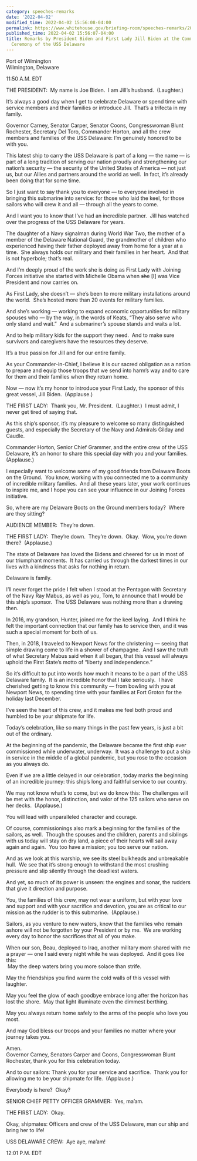 ```yaml
---
category: speeches-remarks
date: '2022-04-02'
modified_time: 2022-04-02 15:56:08-04:00
permalink: https://www.whitehouse.gov/briefing-room/speeches-remarks/2022/04/02/remarks-by-president-biden-and-first-lady-jill-biden-at-the-commissioning-commemoration-ceremony-of-the-uss-delaware/
published_time: 2022-04-02 15:56:07-04:00
title: Remarks by President Biden and First Lady Jill Biden at the Commissioning Commemoration
  Ceremony of the USS Delaware
---
```

 
Port of Wilmington  
Wilmington, Delaware

11:50 A.M. EDT  
  
THE PRESIDENT:  My name is Joe Biden.  I am Jill’s husband. 
(Laughter.)   
  
It’s always a good day when I get to celebrate Delaware or spend time
with service members and their families or introduce Jill.  That’s a
trifecta in my family.   
  
Governor Carney, Senator Carper, Senator Coons, Congresswoman Blunt
Rochester, Secretary Del Toro, Commander Horton, and all the crew
members and families of the USS Delaware: I’m genuinely honored to be
with you.   
  
This latest ship to carry the USS Delaware is part of a long — the name
— is part of a long tradition of serving our nation proudly and
strengthening our nation’s security — the security of the United States
of America — not just us, but our Allies and partners around the world
as well.  In fact, it’s already been doing that for some time.  
  
So I just want to say thank you to everyone — to everyone involved in
bringing this submarine into service: for those who laid the keel, for
those sailors who will crew it and all — through all the years to
come.    
  
And I want you to know that I’ve had an incredible partner.  Jill has
watched over the progress of the USS Delaware for years.  
  
The daughter of a Navy signalman during World War Two, the mother of a
member of the Delaware National Guard, the grandmother of children who
experienced having their father deployed away from home for a year at a
time.  She always holds our military and their families in her heart. 
And that is not hyperbole; that’s real.  
  
And I’m deeply proud of the work she is doing as First Lady with Joining
Forces initiative she started with Michelle Obama when <s>she</s> \[I\]
was Vice President and now carries on.    
  
As First Lady, she doesn’t — she’s been to more military installations
around the world.  She’s hosted more than 20 events for military
families.   
  
And she’s working — working to expand economic opportunities for
military spouses who — by the way, in the words of Keats, “They also
serve who only stand and wait.”  And a submariner’s spouse stands and
waits a lot.    
  
And to help military kids for the support they need.  And to make sure
survivors and caregivers have the resources they deserve.  
  
It’s a true passion for Jill and for our entire family.  
  
As your Commander-in-Chief, I believe it is our sacred obligation as a
nation to prepare and equip those troops that we send into harm’s way
and to care for them and their families when they return home.   
  
Now — now it’s my honor to introduce your First Lady, the sponsor of
this great vessel, Jill Biden.  (Applause.)  
  
THE FIRST LADY:  Thank you, Mr. President.  (Laughter.)  I must admit, I
never get tired of saying that.  
  
As this ship’s sponsor, it’s my pleasure to welcome so many
distinguished guests, and especially the Secretary of the Navy and
Admirals Gilday and Caudle.  
  
Commander Horton, Senior Chief Grammer, and the entire crew of the USS
Delaware, it’s an honor to share this special day with you and your
families.  (Applause.)  
  
I especially want to welcome some of my good friends from Delaware Boots
on the Ground.  You know, working with you connected me to a community
of incredible military families.  And all these years later, your work
continues to inspire me, and I hope you can see your influence in our
Joining Forces initiative.  
  
So, where are my Delaware Boots on the Ground members today?  Where are
they sitting?   
  
AUDIENCE MEMBER:  They’re down.  
  
THE FIRST LADY:  They’re down.  They’re down.  Okay.  Wow, you’re down
there?  (Applause.)   
  
The state of Delaware has loved the Bidens and cheered for us in most of
our triumphant moments.  It has carried us through the darkest times in
our lives with a kindness that asks for nothing in return.   
  
Delaware is family.  
  
I’ll never forget the pride I felt when I stood at the Pentagon with
Secretary of the Navy Ray Mabus, as well as you, Tom, to announce that I
would be this ship’s sponsor.  The USS Delaware was nothing more than a
drawing then.   
  
In 2016, my grandson, Hunter, joined me for the keel laying.  And I
think he felt the important connection that our family has to service
then, and it was such a special moment for both of us.   
  
Then, in 2018, I traveled to Newport News for the christening — seeing
that simple drawing come to life in a shower of champagne.  And I saw
the truth of what Secretary Mabus said when it all began, that this
vessel will always uphold the First State’s motto of “liberty and
independence.”  
  
So it’s difficult to put into words how much it means to be a part of
the USS Delaware family.  It is an incredible honor that I take
seriously.  I have cherished getting to know this community — from
bowling with you at Newport News, to spending time with your families at
Fort Groton for the holiday last December.  
  
I’ve seen the heart of this crew, and it makes me feel both proud and
humbled to be your shipmate for life.  
  
Today’s celebration, like so many things in the past few years, is just
a bit out of the ordinary.  
  
At the beginning of the pandemic, the Delaware became the first ship
ever commissioned while underwater, underway.  It was a challenge to put
a ship in service in the middle of a global pandemic, but you rose to
the occasion as you always do.  
  
Even if we are a little delayed in our celebration, today marks the
beginning of an incredible journey: this ship’s long and faithful
service to our country.  
  
We may not know what’s to come, but we do know this: The challenges will
be met with the honor, distinction, and valor of the 125 sailors who
serve on her decks.  (Applause.)    
  
You will lead with unparalleled character and courage.  
  
Of course, commissionings also mark a beginning for the families of the
sailors, as well.  Though the spouses and the children, parents and
siblings with us today will stay on dry land, a piece of their hearts
will sail away again and again.  You too have a mission; you too serve
our nation.  
  
And as we look at this warship, we see its steel bulkheads and
unbreakable hull.  We see that it’s strong enough to withstand the most
crushing pressure and slip silently through the deadliest waters.   
  
And yet, so much of its power is unseen: the engines and sonar, the
rudders that give it direction and purpose.  
  
You, the families of this crew, may not wear a uniform, but with your
love and support and with your sacrifice and devotion, you are as
critical to our mission as the rudder is to this submarine. 
(Applause.)         
  
Sailors, as you venture to new waters, know that the families who remain
ashore will not be forgotten by your President or by me.  We are working
every day to honor the sacrifices that all of you make.  
  
When our son, Beau, deployed to Iraq, another military mom shared with
me a prayer — one I said every night while he was deployed.  And it goes
like this:  
 May the deep waters bring you more solace than strife.  
  
May the friendships you find warm the cold walls of this vessel with
laughter.   
  
May you feel the glow of each goodbye embrace long after the horizon has
lost the shore.  May that light illuminate even the dimmest berthing.  
  
May you always return home safely to the arms of the people who love you
most.  
  
And may God bless our troops and your families no matter where your
journey takes you.   
  
Amen.   
Governor Carney, Senators Carper and Coons, Congresswoman Blunt
Rochester, thank you for this celebration today.  
  
And to our sailors: Thank you for your service and sacrifice.  Thank you
for allowing me to be your shipmate for life.  (Applause.)  
  
Everybody is here?  Okay?   
  
SENIOR CHIEF PETTY OFFICER GRAMMER:  Yes, ma’am.  
  
THE FIRST LADY:  Okay.   
  
Okay, shipmates: Officers and crew of the USS Delaware, man our ship and
bring her to life!  
  
USS DELAWARE CREW:  Aye aye, ma’am!  
  
12:01 P.M. EDT
